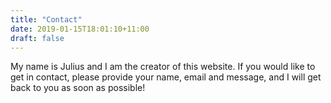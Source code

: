 ```yaml
---
title: "Contact"
date: 2019-01-15T18:01:10+11:00
draft: false
---
```


My name is Julius and I am the creator of this website. If you would like to get in contact, please provide your name, email and message, and I will get back to you as soon as possible!
